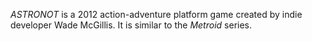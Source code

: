 _ASTRONOT_ is a 2012 action-adventure platform game created by indie developer Wade McGillis. It is similar to the _Metroid_ series.
